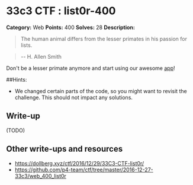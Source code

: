 # 33c3 CTF : list0r-400

**Category:** Web
**Points:** 400
**Solves:** 28
**Description:**

> The human animal differs from the lesser primates in his passion for lists.

> -- H. Allen Smith

Don't be a lesser primate anymore and start using our awesome [app](http://78.46.224.80/)!

##Hints:
* We changed certain parts of the code, so you might want to revisit the challenge. This should not impact any solutions.

## Write-up

(TODO)

## Other write-ups and resources

* https://dollberg.xyz/ctf/2016/12/29/33C3-CTF-list0r/
* https://github.com/p4-team/ctf/tree/master/2016-12-27-33c3/web_400_list0r
